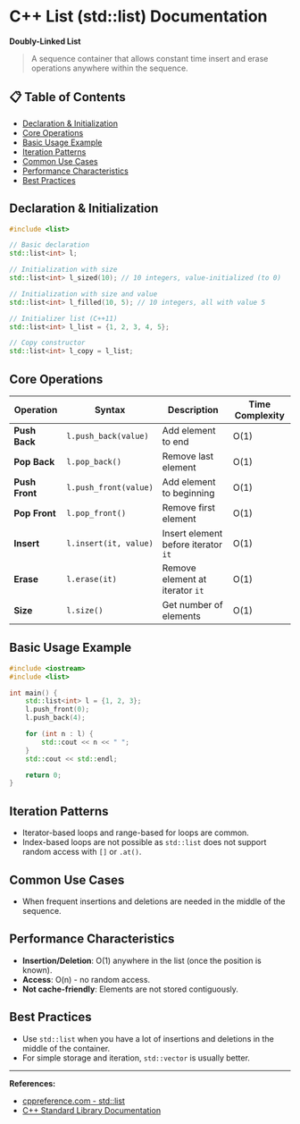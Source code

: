 # C++ List (std::list) Documentation

**Doubly-Linked List**

> A sequence container that allows constant time insert and erase operations anywhere within the sequence.

## 📋 Table of Contents
- [Declaration & Initialization](#declaration--initialization)
- [Core Operations](#core-operations)
- [Basic Usage Example](#basic-usage-example)
- [Iteration Patterns](#iteration-patterns)
- [Common Use Cases](#common-use-cases)
- [Performance Characteristics](#performance-characteristics)
- [Best Practices](#best-practices)

## Declaration & Initialization
```cpp
#include <list>

// Basic declaration
std::list<int> l;

// Initialization with size
std::list<int> l_sized(10); // 10 integers, value-initialized (to 0)

// Initialization with size and value
std::list<int> l_filled(10, 5); // 10 integers, all with value 5

// Initializer list (C++11)
std::list<int> l_list = {1, 2, 3, 4, 5};

// Copy constructor
std::list<int> l_copy = l_list;
```

## Core Operations

| Operation | Syntax | Description | Time Complexity |
|-----------|--------|-------------|-----------------|
| **Push Back** | `l.push_back(value)` | Add element to end | O(1) |
| **Pop Back** | `l.pop_back()` | Remove last element | O(1) |
| **Push Front**| `l.push_front(value)`| Add element to beginning | O(1) |
| **Pop Front** | `l.pop_front()` | Remove first element | O(1) |
| **Insert** | `l.insert(it, value)` | Insert element before iterator `it` | O(1) |
| **Erase** | `l.erase(it)` | Remove element at iterator `it` | O(1) |
| **Size** | `l.size()` | Get number of elements | O(1) |

## Basic Usage Example
```cpp
#include <iostream>
#include <list>

int main() {
    std::list<int> l = {1, 2, 3};
    l.push_front(0);
    l.push_back(4);

    for (int n : l) {
        std::cout << n << " ";
    }
    std::cout << std::endl;

    return 0;
}
```

## Iteration Patterns

- Iterator-based loops and range-based for loops are common.
- Index-based loops are not possible as `std::list` does not support random access with `[]` or `.at()`.

## Common Use Cases

- When frequent insertions and deletions are needed in the middle of the sequence.

## Performance Characteristics

- **Insertion/Deletion**: O(1) anywhere in the list (once the position is known).
- **Access**: O(n) - no random access.
- **Not cache-friendly**: Elements are not stored contiguously.

## Best Practices

- Use `std::list` when you have a lot of insertions and deletions in the middle of the container.
- For simple storage and iteration, `std::vector` is usually better.

---

**References:**
- [cppreference.com - std::list](https://en.cppreference.com/w/cpp/container/list)
- [C++ Standard Library Documentation](https://docs.microsoft.com/en-us/cpp/standard-library/)
